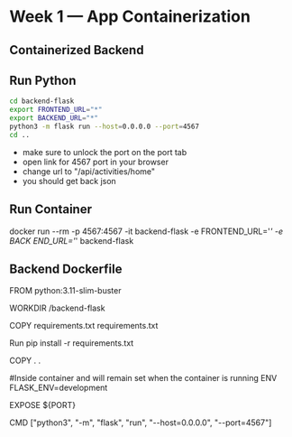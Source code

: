 # Week 1 — App Containerization

## Containerized Backend

## Run Python 
```sh
cd backend-flask
export FRONTEND_URL="*"
export BACKEND_URL="*"
python3 -m flask run --host=0.0.0.0 --port=4567
cd ..
```

- make sure to unlock the port on the port tab
- open link for 4567 port in your browser
- change url to "/api/activities/home"
- you should get back json


## Run Container
docker run --rm -p 4567:4567 -it backend-flask -e FRONTEND_URL='*' -e BACK
END_URL='*' backend-flask


## Backend Dockerfile
FROM python:3.11-slim-buster

WORKDIR /backend-flask

COPY requirements.txt requirements.txt

Run pip install -r requirements.txt

COPY . .

#Inside container and will remain set when the container is running
ENV FLASK_ENV=development

EXPOSE ${PORT}

CMD ["python3", "-m", "flask", "run", "--host=0.0.0.0", "--port=4567"]
